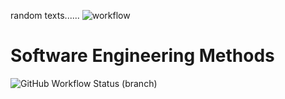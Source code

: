 random texts......
![workflow](https://github.com/Kaung-K-H/lab2/actions/workflows/main.yml/badge.svg)
# Software Engineering Methods
![GitHub Workflow Status (branch)](https://img.shields.io/github/actions/workflow/status/Kaung-K-H/lab2/main.yml?branch=develop)